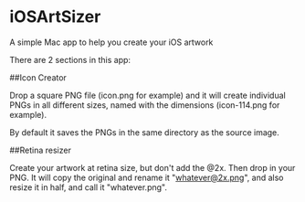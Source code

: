 iOSArtSizer
===========

A simple Mac app to help you create your iOS artwork

There are 2 sections in this app:

##Icon Creator

Drop a square PNG file (icon.png for example) and it will create individual PNGs in all different sizes, named with the dimensions (icon-114.png for example).

By default it saves the PNGs in the same directory as the source image.

##Retina resizer

Create your artwork at retina size, but don't add the @2x. Then drop in your PNG. It will copy the original and rename it "whatever@2x.png", and also resize it in half, and call it "whatever.png".
